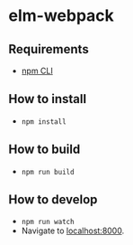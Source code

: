 # elm-webpack

## Requirements
- [npm CLI](https://docs.npmjs.com/)

## How to install
- `npm install`

## How to build
- `npm run build`

## How to develop
- `npm run watch`
- Navigate to [localhost:8000](http:localhost:8000).
